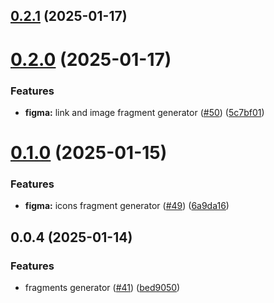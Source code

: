 ## [0.2.1](https://github.com/atls/figma/compare/@atls/figma-fragments-generator@0.2.0...@atls/figma-fragments-generator@0.2.1) (2025-01-17)

# [0.2.0](https://github.com/atls/figma/compare/@atls/figma-fragments-generator@0.1.0...@atls/figma-fragments-generator@0.2.0) (2025-01-17)

### Features

- **figma:** link and image fragment generator ([#50](https://github.com/atls/figma/issues/50)) ([5c7bf01](https://github.com/atls/figma/commit/5c7bf013046f44d038a763f9ee2d8ad263c2a69f))

# [0.1.0](https://github.com/atls/figma/compare/@atls/figma-fragments-generator@0.0.4...@atls/figma-fragments-generator@0.1.0) (2025-01-15)

### Features

- **figma:** icons fragment generator ([#49](https://github.com/atls/figma/issues/49)) ([6a9da16](https://github.com/atls/figma/commit/6a9da16b8312ff8a5ea2cb2d46f506f8927b0e3c))

## 0.0.4 (2025-01-14)

### Features

- fragments generator ([#41](https://github.com/atls/figma/issues/41)) ([bed9050](https://github.com/atls/figma/commit/bed9050681ba6d6ed41292a81b2f0daa720d6a24))
